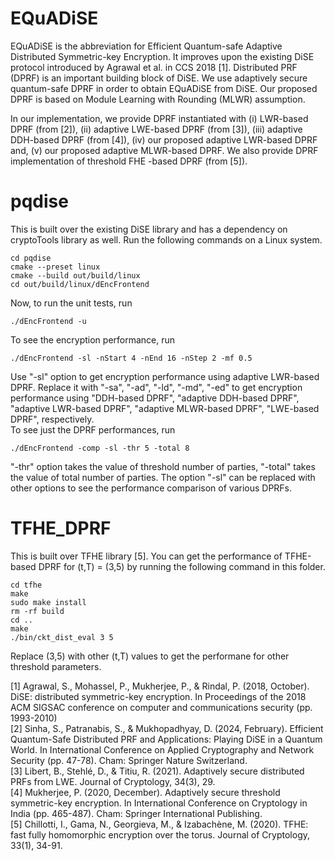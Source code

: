 # EQuADiSE
EQuADiSE is the abbreviation for Efficient Quantum-safe Adaptive Distributed Symmetric-key Encryption. It improves upon the existing DiSE protocol introduced by Agrawal et al. in CCS 2018 [1]. Distributed PRF (DPRF) is an important building block of DiSE. We use adaptively secure quantum-safe DPRF in order to obtain EQuADiSE from DiSE. Our proposed DPRF is based on Module Learning with Rounding (MLWR) assumption.

In our implementation, we provide DPRF instantiated with (i) LWR-based DPRF (from [2]), (ii) adaptive LWE-based DPRF (from [3]), (iii) adaptive DDH-based DPRF (from [4]), (iv) our proposed adaptive LWR-based DPRF and, (v) our proposed adaptive MLWR-based DPRF. We also provide DPRF implementation of threshold FHE -based DPRF (from [5]).

# pqdise
This is built over the existing DiSE library and has a dependency on cryptoTools library as well. Run the following commands on a Linux system.
```
cd pqdise
cmake --preset linux
cmake --build out/build/linux
cd out/build/linux/dEncFrontend
```
Now, to run the unit tests, run
```
./dEncFrontend -u
```
To see the encryption performance, run
```
./dEncFrontend -sl -nStart 4 -nEnd 16 -nStep 2 -mf 0.5
```
Use "-sl" option to get encryption performance using adaptive LWR-based DPRF. Replace it with "-sa", "-ad", "-ld", "-md", "-ed" to get encryption performance using "DDH-based DPRF", "adaptive DDH-based DPRF", "adaptive LWR-based DPRF", "adaptive MLWR-based DPRF", "LWE-based DPRF", respectively.<br/>
To see just the DPRF performances, run
```
./dEncFrontend -comp -sl -thr 5 -total 8
```
"-thr" option takes the value of threshold number of parties, "-total" takes the value of total number of parties. The option "-sl" can be replaced with other options to see the performance comparison of various DPRFs.

# TFHE_DPRF
This is built over TFHE library [5]. You can get the performance of TFHE-based DPRF for (t,T) = (3,5) by running the following command in this folder.
```
cd tfhe
make
sudo make install
rm -rf build
cd ..
make
./bin/ckt_dist_eval 3 5
```
Replace (3,5) with other (t,T) values to get the performane for other threshold parameters.

[1] Agrawal, S., Mohassel, P., Mukherjee, P., & Rindal, P. (2018, October). DiSE: distributed symmetric-key encryption. In Proceedings of the 2018 ACM SIGSAC conference on computer and communications security (pp. 1993-2010)</br>
[2] Sinha, S., Patranabis, S., & Mukhopadhyay, D. (2024, February). Efficient Quantum-Safe Distributed PRF and Applications: Playing DiSE in a Quantum World. In International Conference on Applied Cryptography and Network Security (pp. 47-78). Cham: Springer Nature Switzerland.</br>
[3] Libert, B., Stehlé, D., & Titiu, R. (2021). Adaptively secure distributed PRFs from LWE. Journal of Cryptology, 34(3), 29.</br>
[4] Mukherjee, P. (2020, December). Adaptively secure threshold symmetric-key encryption. In International Conference on Cryptology in India (pp. 465-487). Cham: Springer International Publishing.</br>
[5] Chillotti, I., Gama, N., Georgieva, M., & Izabachène, M. (2020). TFHE: fast fully homomorphic encryption over the torus. Journal of Cryptology, 33(1), 34-91.</br>
